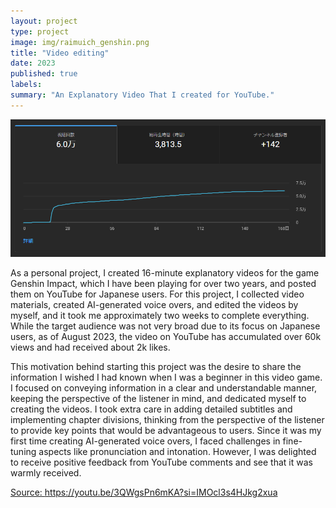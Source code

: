 ```yaml
---
layout: project
type: project
image: img/raimuich_genshin.png
title: "Video editing"
date: 2023
published: true
labels:
summary: "An Explanatory Video That I created for YouTube."
---
```


<img class="img-fluid" src="../img/raimuich_analytics.png">

As a personal project, I created 16-minute explanatory videos for the game Genshin Impact, which I have been playing for over two years, and posted them on YouTube for Japanese users. For this project, I collected video materials, created AI-generated voice overs, and edited the videos by myself, and it took me approximately two weeks to complete everything. While the target audience was not very broad due to its focus on Japanese users, as of August 2023, the video on YouTube has accumulated over 60k views and had received about 2k likes.

This motivation behind starting this project was the desire to share the information I wished I had known when I was a beginner in this video game. I focused on conveying information in a clear and understandable manner, keeping the perspective of the listener in mind, and dedicated myself to creating the videos. I took extra care in adding detailed subtitles and implementing chapter divisions, thinking from the perspective of the listener to provide key points that would be advantageous to users. Since it was my first time creating AI-generated voice overs, I faced challenges in fine-tuning aspects like pronunciation and intonation. However, I was delighted to receive positive feedback from YouTube comments and see that it was warmly received.

[Source: <a href="https://youtu.be/3QWgsPn6mKA?si=YnElRPpnowL3gEuE)https://youtu.be/3QWgsPn6mKA?si=YnElRPpnowL3gEuE">](https://youtu.be/3QWgsPn6mKA?si=IMOcl3s4HJkg2xua)https://youtu.be/3QWgsPn6mKA?si=IMOcl3s4HJkg2xua
